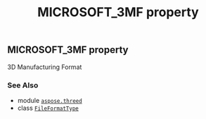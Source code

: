 ﻿---
title: MICROSOFT_3MF property
second_title: Aspose.3D for Python via .NET API References
description: 
type: docs
weight: 150
url: /aspose.threed/fileformattype/microsoft_3mf/
is_root: false
---

## MICROSOFT_3MF property


3D Manufacturing Format

### See Also
* module [`aspose.threed`](../../)
* class [`FileFormatType`](/3d/python-net/aspose.threed/fileformattype)
